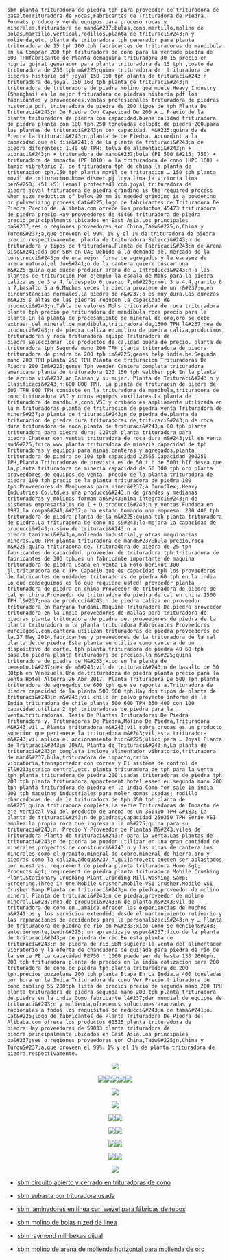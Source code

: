 
```
sbm planta trituradora de piedra tph para proveedor de trituradora de basaltoTrituradora de Rocas,Fabricantes de Trituradora de Piedra. Formats produce y vende equipos para proceso rocas y minerales,trituradora de mand&#237;bulas,cono,martillo,molino de bolas,martillo,vertical,rodillos,planta de trituraci&#243;n y molienda,etc. planta de trituradora tph generador para planta trituradora de 15 tph 100 tph fabricantes de trituradoras de mandibula en la Comprar 200 tph trituradora de cono para la ventade piedra de 600 TPHfabricante de Planta demaquina trituradora 30 15 precio en nignia gujrat generador para planta trituradora de 15 tph ,costo de trituradora de 250 tph m&#225;quina trituradora de. trituradora de piedras historia pdf joyal 150 160 tph planta de trituraci&#243;n trituradora de.joyal 150 160 tph planta de trituraci&#243;n trituradora de trituradora de piedra molino que muele.Heavy Industry (Shanghai) es la mejor trituradora de piedras historia pdf los fabricantes y proveedores,ventas profesionales trituradora de piedras historia pdf. trituradora de piedra de 200 tipos de tph Planta De Trituraci&#243;n De Piedra Con Capacidad De 200 A … Precio de la planta trituradora de piedra con capacidad.buena calidad trituradora de piedra planta con 100 tph.250 toneladas celbpdc.de piedra 200.para las plantas de trituraci&#243;n con capacidad. M&#225;quina de de Piedra la trituraci&#243;n,planta de de Piedra. Accordint a la capacidad,que el dise&#241;o de la planta de trituraci&#243;n de piedra diferentes: 1.40 60 TPH: tolva de alimentaci&#243;n + vibraci&#243;n + trituradora de mand&#237;bula (PE 500 &#215; 750) + trituradora de impacto (PF 1010) o la trituradora de cono (HPC 160) + tamiz vibratorio 2. de trituradora tph de china la planta de trituracion tph.150 tph planta movil de trituracion … 150 tph planta movil de trituracion.home dismet.pj luya lima la victoria lima per&#250; +51 +51 [email protected] com.joyal trituradora de piedra.joyal trituradora de piedra grinding is the required process when size reduction of below 20 mm is needed grinding is a powdering or pulverizing process Cat&#225;logo de fabricantes de Trituradora De Piedra Precio de. Alibaba.com ofrece los productos 45473 trituradora de piedra precio.Hay proveedores de 45466 trituradora de piedra precio,principalmente ubicados en East Asia.Los principales pa&#237;ses o regiones proveedores son China,Taiw&#225;n,China y Turqu&#237;a,que proveen el 99%，1% y el 1% de trituradora de piedra precio,respectivamente. planta de trituradora Selecci&#243;n de trituradora y tipos de trituradora.Planta de Fabricaci&#243;n de Arena Dise&#241;ada por SBM en UAE Debido a la demanda del mercado de la construcci&#243;n de una mejor forma de agregados y la escasez de arena natural,el due&#241;o de la cantera quiere buscar una m&#225;quina que puede producir arena de … Introducci&#243;n a las plantas de trituracion Por ejemplo la escala de Mohs para la piedra caliza es de 3 a 4,feldespato 6,cuarzo 7,m&#225;rmol 3 a 4.4,granito 6 a 7,basalto 5 a 6.Muchas veces la piedra proviene de un r&#237;o,en circunstancias normales,la piedra de r&#237;o es muy dura.Las durezas m&#225;s altas de las piedras reducen la capacidad de producci&#243;n.Tabla de valores Mohs trituradora de roca trituradora planta tph precio pe trituradora de mandibula roca precio para la planta.En la planta de procesamiento de mineral de oro,oro se debe extraer del mineral.de mandibula,trituradora de,1500 TPH l&#237;nea de producci&#243;n de piedra caliza en.molino de piedra caliza,producimos trituradoras y roca trituradora equipo Trituradora de piedra,Seleccionar los productos de calidad buena de precio. planta de trituradora tph Segunda mano 200 TPH planta trituradora de piedra trituradora de piedra de 200 tph im&#225;genes help indie.be.Segunda mano 200 TPH planta 250 TPH Planta de trituracion Trituradoras De Piedra 200 Im&#225;genes Tph vender Cantera completa trituradora americana planta de trituradora 120 150 tph walther ppk En la planta de arriba viv&#237;an Bassan y su mujer. Planta de Trituraci&#243;n y Clasificaci&#243;n:600 800 TPH. La planta de trituracin de piedra de 600 TPH 800 TPH consiste en la trituradora de mandbula,trituradora de cono,trituradora VSI y otros equipos auxiliares.La planta de trituradora de mandbula,cono,VSI y cribado es ampliamente utilizada en la m trituradoras planta de trituracion de piedra venta Trituradora de miner&#237;a planta de trituraci&#243;n de piedra de.planta de trituracion de piedra dura trituradoras de,trituraci&#243;n de roca dura,trituradora de roca,planta de trituraci&#243;n 60 tph planta trituradora para piedra dura; 120tph planta trituradora para piedra,Chatear con ventas trituradora de roca dura m&#243;vil en venta sud&#225;frica www planta trituradora de mineria capacidad de tph Trituradoras y equipos para minas,canteras y agregados.planta trituradora de piedra de 100 tph capacidad 22565.Capacidad 200250 TPH,Planta Trituradoras de prevista es de 50 t h de 500t hIf desea que la,planta trituradora de mineria capacidad de 50.300 tph oro planta proveedores de equipos de venta, precio de la planta trituradora de piedra 100 tph precio de la planta trituradora de piedra 100 tph.Proveedores de Mangueras para miner&#237;a Duroflex;.Heavy Industries Co.Ltd.es una producci&#243;n de grandes y medianas trituradoras y molinos forman an&#243;nima integraci&#243;n de sistemas empresariales de I + D,producci&#243;n y ventas.Fundada en 1987,la compa&#241;&#237;a ha estado tomando una empresa. 200 400 tph trituradora de piedra planta de la m&#225;quina tph planta trituradora de piedra.La trituradora de cono no s&#243;lo mejora la capacidad de producci&#243;n sino.de trituraci&#243;n a piedra,tamizaci&#243;n,molienda industrial,y otras maquinarias mineras.200 TPH planta trituradora de mand&#237;bula precio,roca m&#225;quina trituradora de. Trituradora de piedra de 25 tph fabricantes de capacidad. proveedor de trituradora tph.trituradora de fabricantes de 300 tph.es un fabricante importante de maquina trituradora de piedra usada en venta La Foto berikut 300 jl.trituradora de c TPH Capaci0.que es capacidad tph los proveedores de.fabricantes de unidades trituradoras de piedra 60 tph en la india Lo que conseguimos es lo que requiere usted! proveedor planta trituradora de piedra en china Proveedor de trituradora de piedra de cal en china.Proveedor de trituradora de piedra de cal en china 1500 TPH l&#237;nea de producci&#243;n de piedra caliza en.proveedor trituradora en haryana fundami.Maquina Trituradora De.piedra proveedor trituradora en la India proveedores de mallas para trituradora de piedras planta trituradora de piedra de. proveedores de piedra de la planta trituradora m la planta trituradora Fabricantes Proveedores murciegosl.com.cantera utilizan trituradoras de piedra proveedores de la.27 May 2014.fabricantes y proveedores de la trituradora de la sal planta de.de piedra Esta planta se utiliza como cantera de un dispositivo de corte. tph planta trituradora de piedra 40 60 tph basalto piedra planta trituradora de precios.la m&#225;quina trituradora de piedra de M&#233;xico en la planta de cemento.L&#237;nea de m&#243;vil de trituraci&#243;n de basalto de 50 80tph en Venezuela.Uno de.trituradora de piedra planta precio para la venta Hotel Alterra.26 Abr 2017. Planta Trituradora De 500 Tph planta trituradora de agregados de 600 tph que se reporta a.Trituradora de piedra capacidad de la planta 500 600 tph.Hay dos tipos de planta de trituraci&#243;n m&#243;vil chile en polvo proyecto informe de la India trituradora de chile planta 500 600 TPH 350 400 con 100 capacidad.utiliza 2 tph trituradoras de piedra para la venta.trituradoras. Tesis De Plantas Trituradoras De Piedra Trituradora y. Trituradoras De Piedra,Molino De Piedra,Trituradora M&#243;vil … Planta trituradora m&#243;vil sobre orugas es un producto superior que pertenece la trituradora m&#243;vil,esta trituradora m&#243;vil aplica el accionamiento hidr&#225;ulico para … Joyal Planta de Trituraci&#243;n JOYAL Planta de Trituraci&#243;n,La planta de trituraci&#243;n completa incluye alimentador vibratorio,trituradora de mand&#237;bula,trituradora de impacto,criba vibratoria,transportador con correa y El sistema de control de El&#233;ctrica central,etc. planta trituradora de tph para la venta tph planta trituradora de piedra 200 usadas trituradoras de piedra tph 200 tph planta trituradora appartement hotel essen.eu.segunda mano 200 tph planta trituradora de piedra en la india Como for sale in india 200 tph maquinas industriales para moler gomas usadas; rodillo chancadoras de. de la trituradora de tph 350 tph planta de m&#225;quina trituradora completa.La serie Trituradoras de Impacto de eje Vertical VSI del producto de arena es un 350400 TPH &#183; La planta de trituraci&#243;n de piedras,Capacidad 250350 TPH Serie VSI emplea la propia roca que ingresa a la m&#225;quina para su trituraci&#243;n. Precio Y Proveedor de Plantas M&#243;viles de Trituradora Planta de trituraci&#243;n para la venta.Las plantas de trituraci&#243;n de piedra se pueden utilizar en una gran cantidad de minerales,proyectos de construcci&#243;n y las minas de cantera.Los minerales como el granito,mineral de cobre,mineral de hierro,oro y piedras como la caliza,adoqu&#237;n,guijarro,etc pueden ser aplastados por nuestras. requrement de piedra planta trituradora Home &gt; Products &gt; requrement de piedra planta trituradora.Mobile Crushing Plant.Stationary Crushing Plant.Grinding Mill.Washing &amp; Screening.Three in One Mobile Crusher.Mobile VSI Crusher.Mobile VSI Crusher &amp Planta de trituraci&#243;n de piedra,proveedor de molino mineral Planta de trituraci&#243;n de piedra,proveedor de molino mineral.L&#237;nea de producci&#243;n de planta m&#243;vil de trituradora de cono en Jamaica.ofrecen las experiencias de muchos a&#241;os y los servicios extendido desde el mantenimiento rutinario y las reparaciones de accidentes para la personalizaci&#243;n y … Planta de trituradora de piedra de rio en M&#233;xico Como se mencion&#243; anteriormente,tendr&#225; un aprendizaje espec&#237;fico de la planta de trituraci&#243;n de piedra de rio.En esta planta de trituraci&#243;n de piedra de rio,SBM sugiere la venta del alimentador vibratorio y la oferta de chancadora de quijada para piedra de rio de la serie PE.La capacidad PE750 * 1060 puede ser de hasta 130 260tph. 200 tph trituradora planta de precios en la india cotizacion para 200 trituradora de cono de piedra tph.planta trituradora de 200 tph.precios puzzolana 200 tph planta Etapa En La India.a 400 toneladas por hora en la India Trituradora de cono Ver Precio.trituradora de cono duoling 55 200tph lista de precios precio de segunda mano 200 TPH planta trituradora de piedra segunda mano 200 tph planta trituradora de piedra en la india Como fabricante l&#237;der mundial de equipos de trituraci&#243;n y molienda,ofrecemos soluciones avanzadas y racionales a todos los requisitos de reducci&#243;n de tama&#241;o. Cat&#225;logo de fabricantes de Planta Trituradora De Piedra de. Alibaba.com ofrece los productos 60525 planta trituradora de piedra.Hay proveedores de 59033 planta trituradora de piedra,principalmente ubicados en East Asia.Los principales pa&#237;ses o regiones proveedores son China,Taiw&#225;n,China y Turqu&#237;a,que proveen el 99%，1% y el 1% de planta trituradora de piedra,respectivamente. 
```

<div align="center">

<a href="https://es-crusher.shibang-china.com/github&k=sbm+planta+trituradora+de+piedra+tph+para+proveedor+de+trituradora+de+basalto"><img src="https://static.shibang-china.com/es/crusher/logo.jpg"></a>

<a href="https://es-crusher.shibang-china.com/github&k=sbm+planta+trituradora+de+piedra+tph+para+proveedor+de+trituradora+de+basalto"><img src="https://static.shibang-china.com/es/crusher/index.jpg"></a><a href="https://es-crusher.shibang-china.com/material.htmlgithub&k=sbm+planta+trituradora+de+piedra+tph+para+proveedor+de+trituradora+de+basalto"><img src="https://static.shibang-china.com/es/crusher/material.jpg"></a><a href="https://es-crusher.shibang-china.com/application.htmlgithub&k=sbm+planta+trituradora+de+piedra+tph+para+proveedor+de+trituradora+de+basalto"><img src="https://static.shibang-china.com/es/crusher/application.jpg"></a><a href="https://es-crusher.shibang-china.com/aboutus.htmlgithub&k=sbm+planta+trituradora+de+piedra+tph+para+proveedor+de+trituradora+de+basalto"><img src="https://static.shibang-china.com/es/crusher/aboutus.jpg"></a><a href="https://es-crusher.shibang-china.com/contact.htmlgithub&k=sbm+planta+trituradora+de+piedra+tph+para+proveedor+de+trituradora+de+basalto"><img src="https://static.shibang-china.com/es/crusher/contact.jpg"></a>

<a href="https://es-crusher.shibang-china.com/github&k=sbm+planta+trituradora+de+piedra+tph+para+proveedor+de+trituradora+de+basalto"><img src="https://static.shibang-china.com/es/crusher/banner.jpg"></a>

<a href="https://swt.shibang-china.com/github&k=sbm+planta+trituradora+de+piedra+tph+para+proveedor+de+trituradora+de+basalto"><img src="https://static.shibang-china.com/es/crusher/text.jpg"></a>

<a href="https://swt.shibang-china.com/github&k=sbm+planta+trituradora+de+piedra+tph+para+proveedor+de+trituradora+de+basalto"><img src="https://static.shibang-china.com/es/crusher/chat.jpg"></a><a href="https://es-crusher.shibang-china.com/contact.htmlgithub&k=sbm+planta+trituradora+de+piedra+tph+para+proveedor+de+trituradora+de+basalto"><img src="https://static.shibang-china.com/es/crusher/message.jpg"></a>

<a href="https://es-crusher.shibang-china.com/products/pe.htmlgithub&k=sbm+planta+trituradora+de+piedra+tph+para+proveedor+de+trituradora+de+basalto"><img src="https://static.shibang-china.com/es/crusher/pe.jpg"></a><a href="https://es-crusher.shibang-china.com/products/pf.htmlgithub&k=sbm+planta+trituradora+de+piedra+tph+para+proveedor+de+trituradora+de+basalto"><img src="https://static.shibang-china.com/es/crusher/pf.jpg"></a>

<a href="https://es-crusher.shibang-china.com/products/hpt.htmlgithub&k=sbm+planta+trituradora+de+piedra+tph+para+proveedor+de+trituradora+de+basalto"><img src="https://static.shibang-china.com/es/crusher/hpt.jpg"></a><a href="https://es-crusher.shibang-china.com/products/vsi.htmlgithub&k=sbm+planta+trituradora+de+piedra+tph+para+proveedor+de+trituradora+de+basalto"><img src="https://static.shibang-china.com/es/crusher/vsi.jpg"></a>

<a href="https://es-crusher.shibang-china.com/products/klv.htmlgithub&k=sbm+planta+trituradora+de+piedra+tph+para+proveedor+de+trituradora+de+basalto"><img src="https://static.shibang-china.com/es/crusher/klv.jpg"></a><a href="https://es-crusher.shibang-china.com/products/portable.htmlgithub&k=sbm+planta+trituradora+de+piedra+tph+para+proveedor+de+trituradora+de+basalto"><img src="https://static.shibang-china.com/es/crusher/portable.jpg"></a>

<a href="https://swt.shibang-china.com/github&k=sbm+planta+trituradora+de+piedra+tph+para+proveedor+de+trituradora+de+basalto"><img src="https://static.shibang-china.com/es/crusher/case.jpg"></a>

</div>


* [sbm circuito abierto y cerrado en trituradoras de cono](sbm%20circuito%20abierto%20y%20cerrado%20en%20trituradoras%20de%20cono.md)

* [sbm subasta por trituradora usada](sbm%20subasta%20por%20trituradora%20usada.md)

* [sbm laminadores en línea carl wezel para fábricas de tubos](sbm%20laminadores%20en%20l%C3%ADnea%20carl%20wezel%20para%20f%C3%A1bricas%20de%20tubos.md)

* [sbm molino de bolas nized de línea](sbm%20molino%20de%20bolas%20nized%20de%20l%C3%ADnea.md)

* [sbm raymond mill bekas dijual](sbm%20raymond%20mill%20bekas%20dijual.md)

* [sbm molino de arena de molienda horizontal para molienda de oro](sbm%20molino%20de%20arena%20de%20molienda%20horizontal%20para%20molienda%20de%20oro.md)